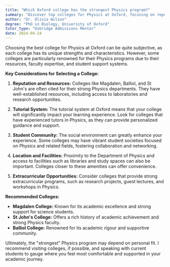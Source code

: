 ```yaml
---
title: "Which Oxford college has the strongest Physics program?"
summary: "Discover top colleges for Physics at Oxford, focusing on reputation, resources, tutorial systems, community, location, and extracurricular opportunities."
author: "Dr. Olivia Wilson"
degree: "PhD in Biology, University of Oxford"
tutor_type: "Oxbridge Admissions Mentor"
date: 2024-04-24
---
```


Choosing the best college for Physics at Oxford can be quite subjective, as each college has its unique strengths and characteristics. However, some colleges are particularly renowned for their Physics programs due to their resources, faculty expertise, and student support systems.

**Key Considerations for Selecting a College:**

1. **Reputation and Resources:** Colleges like Magdalen, Balliol, and St John's are often cited for their strong Physics departments. They have well-established resources, including access to laboratories and research opportunities.

2. **Tutorial System:** The tutorial system at Oxford means that your college will significantly impact your learning experience. Look for colleges that have experienced tutors in Physics, as they can provide personalized guidance and support.

3. **Student Community:** The social environment can greatly enhance your experience. Some colleges may have vibrant student societies focused on Physics and related fields, fostering collaboration and networking.

4. **Location and Facilities:** Proximity to the Department of Physics and access to facilities such as libraries and study spaces can also be important. Colleges closer to these amenities can offer convenience.

5. **Extracurricular Opportunities:** Consider colleges that provide strong extracurricular programs, such as research projects, guest lectures, and workshops in Physics.

**Recommended Colleges:**

- **Magdalen College:** Known for its academic excellence and strong support for science students.
- **St John's College:** Offers a rich history of academic achievement and strong Physics faculty.
- **Balliol College:** Renowned for its academic rigour and supportive community.

Ultimately, the "strongest" Physics program may depend on personal fit. I recommend visiting colleges, if possible, and speaking with current students to gauge where you feel most comfortable and supported in your academic journey.
    